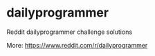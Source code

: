 # dailyprogrammer
Reddit dailyprogrammer challenge solutions

More:
https://www.reddit.com/r/dailyprogrammer

